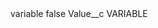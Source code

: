 <?xml version="1.0" encoding="UTF-8"?>
<CustomMetadata xmlns="http://soap.sforce.com/2006/04/metadata" xmlns:xsi="http://www.w3.org/2001/XMLSchema-instance" xmlns:xsd="http://www.w3.org/2001/XMLSchema">
    <label>variable</label>
    <protected>false</protected>
    <values>
        <field>Value__c</field>
        <value xsi:type="xsd:string">VARIABLE</value>
    </values>
</CustomMetadata>
